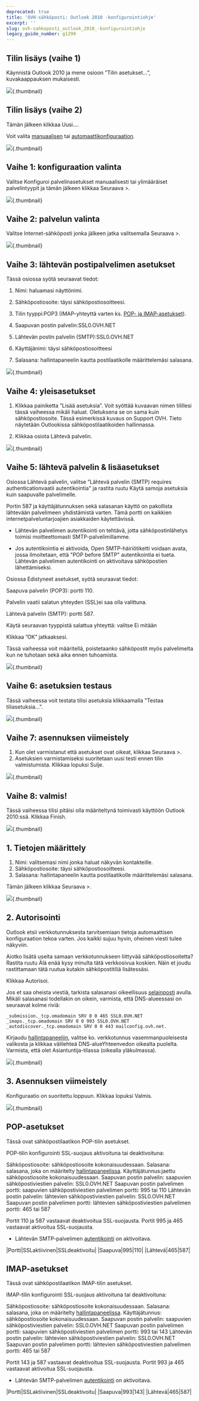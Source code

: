 ```yaml
---
deprecated: true
title: 'OVH-sähköposti: Outlook 2010 -konfigurointiohje'
excerpt: ''
slug: ovh-sahkoposti_outlook_2010_-konfigurointiohje
legacy_guide_number: g1299
---
```



## Tilin lisäys (vaihe 1)
Käynnistä Outlook 2010 ja mene osioon ”Tilin asetukset...”, kuvakaappauksen mukaisesti.

![](images/img_1245.jpg){.thumbnail}


## Tilin lisäys (vaihe 2)
Tämän jälkeen klikkaa Uusi....

Voit valita [manuaalisen](#MANU) tai [automaattikonfiguraation](#AUTO).

![](images/img_1246.jpg){.thumbnail}


## Vaihe 1: konfiguraation valinta
Valitse Konfiguroi palvelinasetukset manuaalisesti tai ylimääräiset palvelintyypit ja tämän jälkeen klikkaa Seuraava >.

![](images/img_1247.jpg){.thumbnail}


## Vaihe 2: palvelun valinta
Valitse Internet-sähköposti jonka jälkeen jatka valitsemalla Seuraava >.

![](images/img_1248.jpg){.thumbnail}


## Vaihe 3: lähtevän postipalvelimen asetukset
Tässä osiossa syötä seuraavat tiedot:

1. Nimi: haluamasi näyttönimi.
2. Sähköpostiosoite: täysi sähköpostiosoitteesi.

3. Tilin tyyppi:POP3
(IMAP-yhteyttä varten ks. [POP- ja IMAP-asetukset](#RAPPEL)).
4. Saapuvan postin palvelin:SSL0.OVH.NET
5. Lähtevän postin palvelin (SMTP):SSL0.OVH.NET

6. Käyttäjänimi: täysi sähköpostiosoitteesi
7. Salasana: hallintapaneelin kautta postilaatikolle määrittelemäsi salasana.

![](images/img_1249.jpg){.thumbnail}


## Vaihe 4: yleisasetukset
1. Klikkaa painiketta ”Lisää asetuksia”.
Voit syöttää kuvaavan nimen tilillesi tässä vaiheessa mikäli haluat. Oletuksena se on sama kuin sähköpostiosoite. Tässä esimerkissä kuvaus on Support OVH.
Tieto näytetään Outlookissa sähköpostilaatikoiden hallinnassa.

2. Klikkaa osiota Lähtevä palvelin.

![](images/img_1250.jpg){.thumbnail}


## Vaihe 5: lähtevä palvelin & lisäasetukset
Osiossa Lähtevä palvelin, valitse ”Lähtevä palvelin (SMTP) requires authenticationvaatii autentikointia" ja rastita ruutu Käytä samoja asetuksia kuin saapuvalle palvelimelle.

Portin 587 ja käyttäjätunnuksen sekä salasanan käyttö on pakollista lähtevään palvelimeen yhdistämistä varten. Tämä portti on kaikkien internetpalveluntarjoajien asiakkaiden käytettävissä.

- Lähtevän palvelimen autentikointi on tehtävä, jotta sähköpostinlähetys toimisi moitteettomasti SMTP-palvelimillamme.

- Jos autentikointia ei aktivoida, Open SMTP-häiriötiketti voidaan avata, jossa ilmoitetaan, että "POP before SMTP" autentikointia ei tueta. Lähtevän palvelimen autentikointi on aktivoitava sähköpostien lähettämiseksi.


Osiossa Edistyneet asetukset, syötä seuraavat tiedot:

Saapuva palvelin (POP3):  portti 110.

Palvelin vaatii salatun yhteyden (SSL)ei saa olla valittuna.

Lähtevä palvelin (SMTP): portti 587.

Käytä seuraavan tyyppistä salattua yhteyttä: valitse Ei mitään

Klikkaa ”OK” jatkaaksesi.

Tässä vaiheessa voit määritellä, poistetaanko sähköpostit myös palvelimelta kun ne tuhotaan sekä aika ennen tuhoamista.

![](images/img_1251.jpg){.thumbnail}


## Vaihe 6: asetuksien testaus
Tässä vaiheessa voit testata tilisi asetuksia klikkaamalla ”Testaa tiliasetuksia...”.

![](images/img_1267.jpg){.thumbnail}


## Vaihe 7: asennuksen viimeistely
1. Kun olet varmistanut että asetukset ovat oikeat, klikkaa Seuraava >.
2. Asetuksien varmistamiseksi suoritetaan uusi testi ennen tilin valmistumista. Klikkaa lopuksi Sulje.

![](images/img_1266.jpg){.thumbnail}


## Vaihe 8: valmis!
Tässä vaiheessa tilisi pitäisi olla määriteltynä toimivasti käyttöön Outlook 2010:ssä. Klikkaa Finish.

![](images/img_1254.jpg){.thumbnail}


## 1. Tietojen määrittely
1. Nimi: valitsemasi nimi jonka haluat näkyvän kontakteille.
2. Sähköpostiosoite: täysi sähköpostiosoitteesi.
3. Salasana: hallintapaneelin kautta postilaatikolle määrittelemäsi salasana.

Tämän jälkeen klikkaa Seuraava >.

![](images/img_1264.jpg){.thumbnail}


## 2. Autorisointi
Outlook etsii verkkotunnuksesta tarvitsemiaan tietoja automaattisen konfiguraation tekoa varten. Jos kaikki sujuu hyvin, oheinen viesti tulee näkyviin.

Aiotko lisätä useita samaan verkkotunnukseen liittyvää sähköpostiosoitetta? Rastita ruutu Älä enää kysy minulta tätä verkkosivua koskien.
Näin et joudu rastittamaan tätä ruutua kutakin sähköpostitiliä lisätessäsi.

Klikkaa Autorisoi.

Jos et saa oheista viestiä, tarkista salasanasi oikeellisuus [selainposti](http://webmail.ovh.net) avulla.
Mikäli salasanasi todellakin on oikein, varmista, että DNS-alueessasi on seuraavat kolme riviä:


```
_submission._tcp.omadomain SRV 0 0 465 SSL0.OVH.NET
_imaps._tcp.omadomain SRV 0 0 993 SSL0.OVH.NET
_autodiscover._tcp.omadomain SRV 0 0 443 mailconfig.ovh.net.
```


Kirjaudu [hallintapaneeliin](https://www.ovh.com/manager/web), valitse ko. verkkotunnus vasemmanpuoleisesta valikosta ja klikkaa välilehteä DNS-alueYhteenvedon oikealta puolelta. Varmista, että olet Asiantuntija-tilassa (oikealla yläkulmassa).

![](images/img_1265.jpg){.thumbnail}


## 3. Asennuksen viimeistely
Konfiguraatio on suoritettu loppuun. Klikkaa lopuksi Valmis.

![](images/img_1263.jpg){.thumbnail}


## POP-asetukset
Tässä ovat sähköpostilaatikon POP-tilin asetukset.

POP-tilin konfigurointi SSL-suojaus aktivoituna tai deaktivoituna: 

Sähköpostiosoite: sähköpostiosoite kokonaisuudessaan.
Salasana: salasana, joka on määritelty [hallintapaneelissa](https://www.ovh.com/managerv3/).
Käyttäjätunnus:jaettu sähköpostiosoite kokonaisuudessaan.
Saapuvan postin palvelin: saapuvien sähköpostiviestien palvelin: SSL0.OVH.NET
Saapuvan postin palvelimen portti: saapuvien sähköpostiviestien palvelimen portti: 995 tai 110
Lähtevän postin palvelin: lähtevien sähköpostiviestien palvelin: SSL0.OVH.NET
Saapuvan postin palvelimen portti: lähtevien sähköpostiviestien palvelimen portti: 465 tai 587

Portit 110 ja 587 vastaavat deaktivoitua SSL-suojausta.
Portit 995 ja 465 vastaavat  aktivoitua SSL-suojausta.


- Lähtevän SMTP-palvelimen [autentikointi](#configuration_du_compte_e-mail_mutualise_sous_windows_phone_8_partie_7_parametres_du_compte_e-mail) on aktivoitava.


|Portti|SSLaktiivinen|SSLdeaktivoitu|
|Saapuva|995|110|
|Lähtevä|465|587|




## IMAP-asetukset
Tässä ovat sähköpostilaatikon IMAP-tilin asetukset.

IMAP-tilin konfigurointi SSL-suojaus aktivoituna tai deaktivoituna: 

Sähköpostiosoite: sähköpostiosoite kokonaisuudessaan.
Salasana: salasana, joka on määritelty [hallintapaneelissa](https://www.ovh.com/managerv3/).
Käyttäjätunnus: sähköpostiosoite kokonaisuudessaan.
Saapuvan postin palvelin: saapuvien sähköpostiviestien palvelin: SSL0.OVH.NET
Saapuvan postin palvelimen portti: saapuvien sähköpostiviestien palvelimen portti: 993 tai 143
Lähtevän postin palvelin: lähtevien sähköpostiviestien palvelin: SSL0.OVH.NET
Saapuvan postin palvelimen portti: lähtevien sähköpostiviestien palvelimen portti: 465 tai 587

Portit 143 ja 587 vastaavat deaktivoitua SSL-suojausta.
Portit 993 ja 465 vastaavat  aktivoitua SSL-suojausta.


- Lähtevän SMTP-palvelimen [autentikointi](#configuration_du_compte_e-mail_mutualise_sous_windows_phone_8_partie_7_parametres_du_compte_e-mail) on aktivoitava.


|Portti|SSLaktiivinen|SSLdeaktivoitu|
|Saapuva|993|143|
|Lähtevä|465|587|




